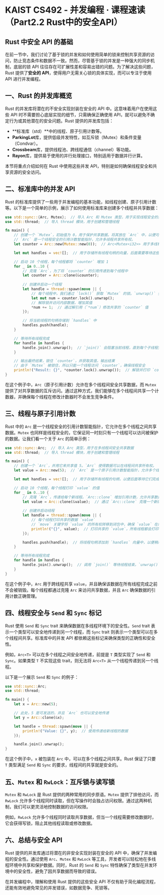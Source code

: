 # KAIST CS492 - 并发编程 · 课程速读（Part2.2 Rust中的安全API）

## Rust 中安全 API 的基础

在前一节中，我们讨论了基于锁的并发和如何使用简单的锁来控制共享资源的访问，防止竞态条件和数据不一致。然而，尽管基于锁的并发是一种强大的同步机制，底层的锁 API 往往存在可扩展性差和容易出错的问题。为了解决这些问题，Rust 提供了**安全的 API**，使得用户无需关心锁的具体实现，而可以专注于使用 API 进行并发编程。

## 一、Rust 的并发库概览

Rust 的并发库将潜在的不安全实现封装在安全的 API 中。这意味着用户在使用这些 API 时不需要担心底层实现的细节，只需确保正确使用 API，就可以避免不确定行为或其他潜在的安全问题。Rust 提供的并发库包括：

* **标准库（std）**中的线程、原子引用计数等。
* **ParkingLot**库，提供低级并发特性，如互斥锁（Mutex）和条件变量（Condvar）。
* **Crossbeam**库，提供线程池、跨线程通信（channel）等功能。
* **Rayon**库，提供易于使用的并行处理接口，特别适用于数据并行计算。

本节将重点介绍如何在 Rust 中使用这些并发 API，特别是如何确保线程安全和共享资源的安全访问。

## 二、标准库中的并发 API

Rust 的标准库提供了一些用于并发编程的基本功能，如线程创建、原子引用计数等。以下是一个简单的示例，展示了如何使用标准库来创建多个线程并共享数据：

```rust
use std::sync::{Arc, Mutex};  // 导入 Arc 和 Mutex 类型，用于实现线程安全的共享数据
use std::thread;  // 导入 thread 模块，用于创建和管理线程

fn main() {
    // 创建一个 `Mutex`，初始值为 0，用于保护共享数据。将其放在 `Arc` 中，以便可以安全地在线程间共享。
    // `Arc` 是一个线程安全的引用计数智能指针，允许多线程共享所有权。
    let counter = Arc::new(Mutex::new(0));  // Arc<Mutex<i32>> 用于多线程间共享对 `counter` 的所有权

    let mut handles = vec![];  // 用于存储所有线程句柄的向量，后面需要等待这些线程完成

    // 启动 10 个线程，每个线程都将 `counter` 增加 1
    for _ in 0..10 {
        // 克隆 `Arc`，为了将 `counter` 的引用传递到每个线程中
        let counter = Arc::clone(&counter);
        
        // 创建并启动一个线程
        let handle = thread::spawn(move || {
            // 每个线程中，我们通过 `lock()` 获取 `Mutex` 的锁。`unwrap()` 会在失败时 panic
            let mut num = counter.lock().unwrap();
            // 解除锁并访问内部数据，增加其值
            *num += 1;  // 通过解引用（`*num`）修改共享的 `counter` 值
        });

        // 将当前线程的句柄存储到 `handles` 中
        handles.push(handle);
    }

    // 等待所有线程完成
    for handle in handles {
        handle.join().unwrap();  // `join()` 会阻塞当前线程，直到每个子线程完成
    }

    // 输出最终结果，锁住 `counter`，并获取其值，输出结果
    // 由于 `Mutex` 被锁住，所以只能一个线程访问 `counter`，确保线程安全
    println!("Result: {}", *counter.lock().unwrap());  // 解锁并打印 `counter` 最终的值
}

```

在这个例子中，`Arc`（原子引用计数）允许在多个线程间安全共享数据，而 `Mutex` 提供了对共享数据的互斥访问。通过这种方式，我们能够在多个线程间共享一个计数器，并确保每个线程在修改计数器时不会发生竞争条件。

## 三、线程与原子引用计数

Rust 中的 `Arc` 是一个线程安全的引用计数智能指针，它允许在多个线程之间共享数据。`Mutex` 也同样是线程安全的，它保证同一时刻只有一个线程可以访问被保护的数据。让我们看一个关于 `Arc` 的简单示例：

```rust
use std::sync::Arc;  // 导入 Arc 类型，用于在多线程间安全共享数据
use std::thread;  // 导入 thread 模块，用于创建和管理线程

fn main() {
    // 创建一个 `Arc`，并用它来共享值 5。`Arc` 使得数据可以在线程间共享所有权。
    let value = Arc::new(5);  // `Arc` 是一个原子引用计数智能指针，允许多个线程共享对数据的所有权

    let mut handles = vec![];  // 用于存储所有线程的句柄，以便后面等待它们完成

    // 启动 10 个线程，每个线程打印 `value` 的值
    for _ in 0..10 {
        // 克隆 `Arc`，传递给每个新线程。`Arc::clone` 增加引用计数，允许共享数据
        let value = Arc::clone(&value);  // 通过 `Arc::clone` 克隆一个新的引用，传递给每个线程
        
        // 创建并启动线程
        let handle = thread::spawn(move || {
            // 每个线程打印共享的数据 `value`
            // `move` 关键字将 `value` 的所有权转移到闭包中，确保 `value` 在闭包中是有效的
            println!("{}", value);  // 打印共享的 `value`，所有线程都会打印值 `5`
        });

        handles.push(handle);  // 将线程句柄添加到 `handles` 向量中，以便稍后调用 `join()` 等待线程完成
    }

    // 等待所有线程完成
    for handle in handles {
        handle.join().unwrap();  // 调用 `join()` 等待线程结束。`unwrap()` 会在遇到错误时 panic
    }
}

```

在这个例子中，`Arc` 用于跨线程共享 `value`，并且确保该数据在所有线程完成之前不会被销毁。每个线程都通过克隆 `Arc` 来访问共享数据，并且 `Arc` 确保数据的引用计数正确管理。

## 四、线程安全与 `Send` 和 `Sync` 标记

Rust 使用 `Send` 和 `Sync` trait 来确保数据在多线程环境下的安全性。`Send` trait 表示一个类型可以安全地传递到另一个线程，而 `Sync` trait 则表示一个类型可以在多个线程间共享。标准库中的并发 API 都依赖这些标记来确保类型的正确性和安全性。

例如，`Arc<T>` 可以在多个线程之间安全地传递，前提是 `T` 类型实现了 `Send` 和 `Sync`。如果类型 `T` 不实现这些 trait，则无法将 `Arc<T>` 从一个线程传递到另一个线程。

以下是一个展示 `Send` 和 `Sync` 的例子：

```rust
use std::sync::Arc;
use std::thread;

fn main() {
    let x = Arc::new(5);

    // 此处，5 是可发送的，并且 `Arc` 也可以安全地传递
    let y = Arc::clone(&x);

    let handle = thread::spawn(move || {
        println!("Value: {}", y);  // 使用传递给新线程的数据
    });

    handle.join().unwrap();
}
```

在这个例子中，`x` 被包装在 `Arc` 中，可以在多个线程之间共享。Rust 保证了只要 `T` 类型满足 `Send` 和 `Sync` 的要求，线程间的共享就是安全的。

## 五、`Mutex` 和 `RwLock`：互斥锁与读写锁

`Mutex` 和 `RwLock` 是 Rust 提供的两种常用的同步原语。`Mutex` 提供了排他访问，而 `RwLock` 允许多个线程同时读取，但在写操作时会独占访问权限。通过这两种机制，我们可以更灵活地控制数据的访问权限。

例如，`RwLock` 允许多个线程同时读取共享数据，但当一个线程需要修改数据时，它会获得写锁，阻止其他线程读取或修改数据。

## 六、总结与安全 API

Rust 提供的并发库通过将潜在的非安全实现封装在安全的 API 中，确保了并发编程的安全性。通过使用 `Arc`、`Mutex` 和 `RwLock` 等工具，开发者可以轻松地在多线程环境中共享和保护数据。同时，Rust 的 `Send` 和 `Sync` 特性确保了类型在并发环境中的安全性，避免了因共享数据而导致的错误。

在并发编程中，理解和使用 Rust 提供的这些安全 API 不仅有助于简化编程流程，还能有效地避免常见的并发错误，如数据竞争、死锁等。

